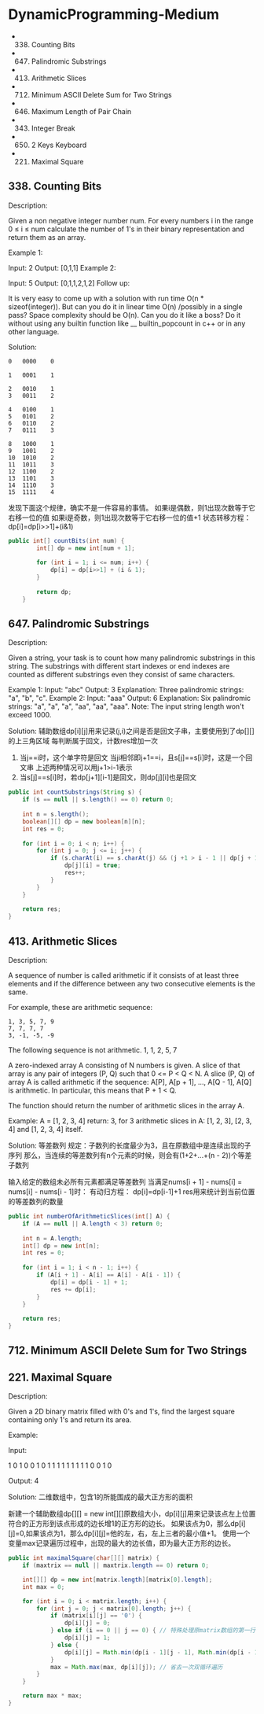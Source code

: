# DynamicProgramming-Medium

- 338. Counting Bits
- 647. Palindromic Substrings
- 413. Arithmetic Slices
- 712. Minimum ASCII Delete Sum for Two Strings

- 646. Maximum Length of Pair Chain
- 343. Integer Break
- 650. 2 Keys Keyboard


- 221. Maximal Square


## 338. Counting Bits
Description:

Given a non negative integer number num. For every numbers i in the range 0 ≤ i ≤ num calculate the number of 1's in their binary representation and return them as an array.

Example 1:

Input: 2
Output: [0,1,1]
Example 2:

Input: 5
Output: [0,1,1,2,1,2]
Follow up:

It is very easy to come up with a solution with run time O(n * sizeof(integer)). But can you do it in linear time O(n) /possibly in a single pass?
Space complexity should be O(n).
Can you do it like a boss? Do it without using any builtin function like __ builtin_popcount in c++ or in any other language.

Solution:
```
0	0000	0

1 	0001	1

2	0010	1
3 	0011	2

4	0100	1
5	0101	2
6	0110	2
7	0111	3
	
8	1000	1
9	1001	2
10	1010	2
11	1011	3
12	1100	2
13	1101	3
14	1110	3
15 	1111	4
```
发现下面这个规律，确实不是一件容易的事情。
如果i是偶数，则1出现次数等于它右移一位的值
如果i是奇数，则1出现次数等于它右移一位的值+1 
状态转移方程： dp[i]=dp[i>>1]+(i&1)

```java
public int[] countBits(int num) {
        int[] dp = new int[num + 1];
        
        for (int i = 1; i <= num; i++) {
            dp[i] = dp[i>>1] + (i & 1);
        }
        
        return dp;
    }
```


## 647. Palindromic Substrings
Description:

Given a string, your task is to count how many palindromic substrings in this string.
The substrings with different start indexes or end indexes are counted as different substrings even they consist of same characters.

Example 1:
Input: "abc"
Output: 3
Explanation: Three palindromic strings: "a", "b", "c".
Example 2:
Input: "aaa"
Output: 6
Explanation: Six palindromic strings: "a", "a", "a", "aa", "aa", "aaa".
Note:
The input string length won't exceed 1000.

Solution:
辅助数组dp[i][j]用来记录(j,i)之间是否是回文子串，主要使用到了dp[][]的上三角区域
每判断属于回文，计数res增加一次
1. 当j==i时，这个单字符是回文
当ji相邻即j+1==i，且s[j]==s[i]时，这是一个回文串
上述两种情况可以用j+1>i-1表示
2. 当s[j]==s[i]时，若dp[j+1][i-1]是回文，则dp[j][i]也是回文

```java
public int countSubstrings(String s) {
    if (s == null || s.length() == 0) return 0;
    
    int n = s.length();
    boolean[][] dp = new boolean[n][n];
    int res = 0;
    
    for (int i = 0; i < n; i++) {
        for (int j = 0; j <= i; j++) {
            if (s.charAt(i) == s.charAt(j) && (j +1 > i - 1 || dp[j + 1][i - 1])) {
                dp[j][i] = true;
                res++;
            }
        }
    }
    
    return res;
}
```

## 413. Arithmetic Slices
Description:

A sequence of number is called arithmetic if it consists of at least three elements and if the difference between any two consecutive elements is the same.

For example, these are arithmetic sequence:
```
1, 3, 5, 7, 9
7, 7, 7, 7
3, -1, -5, -9
```
The following sequence is not arithmetic.
1, 1, 2, 5, 7

A zero-indexed array A consisting of N numbers is given. A slice of that array is any pair of integers (P, Q) such that 0 <= P < Q < N.
A slice (P, Q) of array A is called arithmetic if the sequence:
A[P], A[p + 1], ..., A[Q - 1], A[Q] is arithmetic. In particular, this means that P + 1 < Q.

The function should return the number of arithmetic slices in the array A.

Example:
A = [1, 2, 3, 4]
return: 3, for 3 arithmetic slices in A: [1, 2, 3], [2, 3, 4] and [1, 2, 3, 4] itself.

Solution:
等差数列 
规定：子数列的长度最少为3，且在原数组中是连续出现的子序列
那么，当连续的等差数列有n个元素的时候，则会有(1+2+...+(n - 2))个等差子数列

输入给定的数组未必所有元素都满足等差数列
当满足nums[i + 1] - nums[i] = nums[i] - nums[i - 1]时：
有动归方程： dp[i]=dp[i-1]+1
res用来统计到当前位置的等差数列的数量

```java
public int numberOfArithmeticSlices(int[] A) {
    if (A == null || A.length < 3) return 0;
    
    int n = A.length;
    int[] dp = new int[n];
    int res = 0;
    
    for (int i = 1; i < n - 1; i++) {
        if (A[i + 1] - A[i] == A[i] - A[i - 1]) {
            dp[i] = dp[i - 1] + 1; 
            res += dp[i];
        } 
    }
    
    return res;
}
```


## 712. Minimum ASCII Delete Sum for Two Strings









## 221. Maximal Square
Description:

Given a 2D binary matrix filled with 0's and 1's, find the largest square containing only 1's and return its area.

Example:

Input: 

1 0 1 0 0
1 0 1 1 1
1 1 1 1 1
1 0 0 1 0

Output: 4

Solution:
二维数组中，包含1的所能围成的最大正方形的面积

新建一个辅助数组dp[][] = new int[][]原数组大小，dp[i][j]用来记录该点左上位置符合的正方形到该点形成的边长增1的正方形的边长。
如果该点为0，那么dp[i][j]=0,如果该点为1，那么dp[i][j]=他的左，右，左上三者的最小值+1。
使用一个变量max记录遍历过程中，出现的最大的边长值，即为最大正方形的边长。

```java
public int maximalSquare(char[][] matrix) {
	if (maxtrix == null || maxtrix.length == 0) return 0;

	int[][] dp = new int[matrix.length][matrix[0].length];
	int max = 0;

	for (int i = 0; i < matrix.length; i++) {
		for (int j = 0; j < matrix[0].length; j++) {
			if (matrix[i][j] == '0') {
				dp[i][j] = 0;
			} else if (i == 0 || j == 0) { // 特殊处理原matrix数组的第一行，第一列
				dp[i][j] = 1;
			} else {
				dp[i][j] = Math.min(dp[i - 1][j - 1], Math.min(dp[i - 1][j], dp[i][j - 1])) + 1;
			}
			max = Math.max(max, dp[i][j]); // 省去一次双循环遍历
		}
	}

	return max * max;
}
```